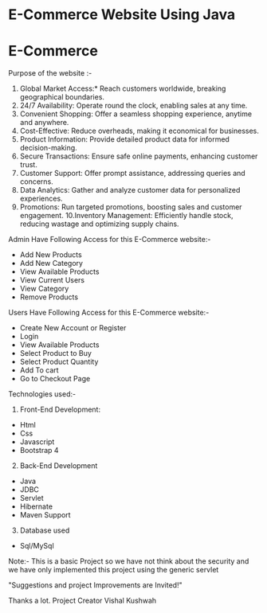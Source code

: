 # E-Commerce Website Using Java 
# E-Commerce
Purpose of the website :- 
1. Global Market Access:* Reach customers worldwide, breaking geographical boundaries.
2. 24/7 Availability: Operate round the clock, enabling sales at any time.
3. Convenient Shopping: Offer a seamless shopping experience, anytime and anywhere.
4. Cost-Effective: Reduce overheads, making it economical for businesses.
5. Product Information: Provide detailed product data for informed decision-making.
6. Secure Transactions: Ensure safe online payments, enhancing customer trust.
7. Customer Support: Offer prompt assistance, addressing queries and concerns.
8. Data Analytics: Gather and analyze customer data for personalized experiences.
9. Promotions: Run targeted promotions, boosting sales and customer engagement.
10.Inventory Management: Efficiently handle stock, reducing wastage and optimizing supply chains.

Admin Have Following Access for this E-Commerce website:-
- Add New Products
- Add New Category
- View Available Products
- View Current Users
- View Category
- Remove Products

Users Have Following Access for this E-Commerce website:-
- Create New Account or Register
- Login
- View Available Products
- Select Product to Buy
- Select Product Quantity
- Add To cart
- Go to Checkout Page

 Technologies used:-
1. Front-End Development:
- Html
- Css
- Javascript
- Bootstrap 4

2. Back-End Development
- Java
- JDBC
- Servlet
- Hibernate
- Maven Support

3. Database used
- Sql/MySql


Note:- This is a basic Project so we have not think about the security and we have only implemented this project using the generic servlet

 "Suggestions and project Improvements are Invited!"

Thanks a lot.
                                                                                                          Project Creator
                                                                                                          Vishal Kushwah
                                                                                                         
